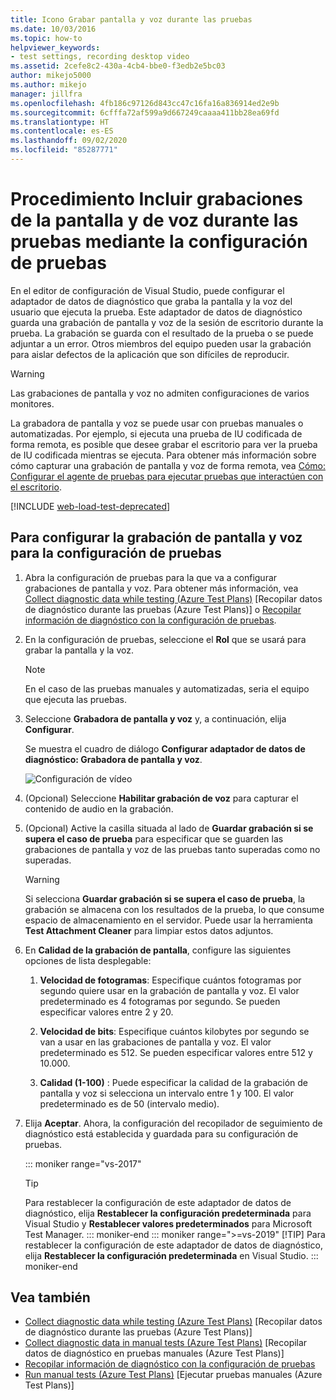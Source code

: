 ```yaml
---
title: Icono Grabar pantalla y voz durante las pruebas
ms.date: 10/03/2016
ms.topic: how-to
helpviewer_keywords:
- test settings, recording desktop video
ms.assetid: 2cefe8c2-430a-4cb4-bbe0-f3edb2e5bc03
author: mikejo5000
ms.author: mikejo
manager: jillfra
ms.openlocfilehash: 4fb186c97126d843cc47c16fa16a836914ed2e9b
ms.sourcegitcommit: 6cfffa72af599a9d667249caaaa411bb28ea69fd
ms.translationtype: HT
ms.contentlocale: es-ES
ms.lasthandoff: 09/02/2020
ms.locfileid: "85287771"
---
```

# <a name="how-to-include-recordings-of-the-screen-and-voice-during-tests-using-test-settings"></a>Procedimiento Incluir grabaciones de la pantalla y de voz durante las pruebas mediante la configuración de pruebas

En el editor de configuración de Visual Studio, puede configurar el adaptador de datos de diagnóstico que graba la pantalla y la voz del usuario que ejecuta la prueba. Este adaptador de datos de diagnóstico guarda una grabación de pantalla y voz de la sesión de escritorio durante la prueba. La grabación se guarda con el resultado de la prueba o se puede adjuntar a un error. Otros miembros del equipo pueden usar la grabación para aislar defectos de la aplicación que son difíciles de reproducir.

> [!WARNING]
> Las grabaciones de pantalla y voz no admiten configuraciones de varios monitores.

La grabadora de pantalla y voz se puede usar con pruebas manuales o automatizadas. Por ejemplo, si ejecuta una prueba de IU codificada de forma remota, es posible que desee grabar el escritorio para ver la prueba de IU codificada mientras se ejecuta. Para obtener más información sobre cómo capturar una grabación de pantalla y voz de forma remota, vea [Cómo: Configurar el agente de pruebas para ejecutar pruebas que interactúen con el escritorio](../test/how-to-set-up-your-test-agent-to-run-tests-that-interact-with-the-desktop.md).

[!INCLUDE [web-load-test-deprecated](includes/web-load-test-deprecated.md)]

## <a name="to-configure-screen-and-voice-recording-for-your-test-settings"></a>Para configurar la grabación de pantalla y voz para la configuración de pruebas

1. Abra la configuración de pruebas para la que va a configurar grabaciones de pantalla y voz. Para obtener más información, vea [Collect diagnostic data while testing (Azure Test Plans)](/azure/devops/test/collect-diagnostic-data?view=vsts) [Recopilar datos de diagnóstico durante las pruebas (Azure Test Plans)] o [Recopilar información de diagnóstico con la configuración de pruebas](../test/collect-diagnostic-information-using-test-settings.md).

2. En la configuración de pruebas, seleccione el **Rol** que se usará para grabar la pantalla y la voz.

    > [!NOTE]
    > En el caso de las pruebas manuales y automatizadas, seria el equipo que ejecuta las pruebas.

3. Seleccione **Grabadora de pantalla y voz** y, a continuación, elija **Configurar**.

     Se muestra el cuadro de diálogo **Configurar adaptador de datos de diagnóstico: Grabadora de pantalla y voz**.

     ![Configuración de vídeo](../test/media/testsettingvideoconfiggdr.png)

4. (Opcional) Seleccione **Habilitar grabación de voz** para capturar el contenido de audio en la grabación.

5. (Opcional) Active la casilla situada al lado de **Guardar grabación si se supera el caso de prueba** para especificar que se guarden las grabaciones de pantalla y voz de las pruebas tanto superadas como no superadas.

    > [!WARNING]
    > Si selecciona **Guardar grabación si se supera el caso de prueba**, la grabación se almacena con los resultados de la prueba, lo que consume espacio de almacenamiento en el servidor. Puede usar la herramienta **Test Attachment Cleaner** para limpiar estos datos adjuntos.

6. En **Calidad de la grabación de pantalla**, configure las siguientes opciones de lista desplegable:

    1. **Velocidad de fotogramas**: Especifique cuántos fotogramas por segundo quiere usar en la grabación de pantalla y voz. El valor predeterminado es 4 fotogramas por segundo. Se pueden especificar valores entre 2 y 20.

    2. **Velocidad de bits**: Especifique cuántos kilobytes por segundo se van a usar en las grabaciones de pantalla y voz. El valor predeterminado es 512. Se pueden especificar valores entre 512 y 10.000.

    3. **Calidad (1-100)** : Puede especificar la calidad de la grabación de pantalla y voz si selecciona un intervalo entre 1 y 100. El valor predeterminado es de 50 (intervalo medio).

7. Elija **Aceptar**. Ahora, la configuración del recopilador de seguimiento de diagnóstico está establecida y guardada para su configuración de pruebas.

    ::: moniker range="vs-2017"
    > [!TIP]
    > Para restablecer la configuración de este adaptador de datos de diagnóstico, elija **Restablecer la configuración predeterminada** para Visual Studio y **Restablecer valores predeterminados** para Microsoft Test Manager.
    ::: moniker-end
    ::: moniker range=">=vs-2019"
    > [!TIP]
    > Para restablecer la configuración de este adaptador de datos de diagnóstico, elija **Restablecer la configuración predeterminada** en Visual Studio.
    ::: moniker-end

## <a name="see-also"></a>Vea también

- [Collect diagnostic data while testing (Azure Test Plans)](/azure/devops/test/collect-diagnostic-data?view=vsts) [Recopilar datos de diagnóstico durante las pruebas (Azure Test Plans)]
- [Collect diagnostic data in manual tests (Azure Test Plans)](/azure/devops/test/mtm/collect-more-diagnostic-data-in-manual-tests?view=vsts) [Recopilar datos de diagnóstico en pruebas manuales (Azure Test Plans)]
- [Recopilar información de diagnóstico con la configuración de pruebas](../test/collect-diagnostic-information-using-test-settings.md)
- [Run manual tests (Azure Test Plans)](/azure/devops/test/run-manual-tests?view=vsts) [Ejecutar pruebas manuales (Azure Test Plans)]
